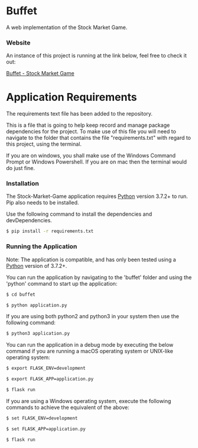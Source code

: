 # Buffet

A web implementation of the Stock Market Game.

### Website

An instance of this project is running at the link below, feel free to check it out:

[Buffet - Stock Market Game](https://buffet-stock-market-game.herokuapp.com/)

# Application Requirements

The requirements text file has been added to the repository.

This is a file that is going to help keep record and manage package dependencies for the project.
To make use of this file you will need to navigate to the folder that contains the file "requirements.txt" with regard to this project, using the terminal.

If you are on windows, you shall make use of the Windows Command Prompt or Windows Powershell. If you are on mac then the terminal would do just fine.

### Installation

The Stock-Market-Game application requires [Python](https://www.python.org/) version 3.7.2+ to run. Pip also needs to be installed.

Use the following command to install the dependencies and devDependencies.

```sh
$ pip install -r requirements.txt
```


### Running the Application

Note: The application is compatible, and has only been tested using a [Python](https://www.python.org/) version of 3.7.2+.

You can run the application by navigating to the 'buffet' folder and using the 'python' command to start up the application:

```sh
$ cd buffet

$ python application.py
```
If you are using both python2 and python3 in your system then use the following command:
```sh
$ python3 application.py
```
You can run the application in a debug mode by executing the below command if you are running a macOS 
operating system or UNIX-like operating system:

```sh
$ export FLASK_ENV=development

$ export FLASK_APP=application.py

$ flask run

```

If you are using a Windows operating system, execute the following commands to achieve the equivalent of the above:

```sh
$ set FLASK_ENV=development

$ set FLASK_APP=application.py

$ flask run

```


